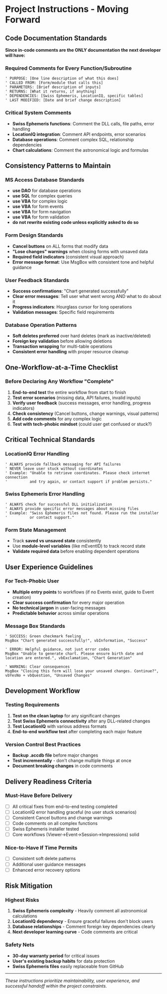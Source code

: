 # Project Instructions - Moving Forward

## Code Documentation Standards
**Since in-code comments are the ONLY documentation the next developer will have:**

### Required Comments for Every Function/Subroutine
```vba
' PURPOSE: [One line description of what this does]
' CALLED FROM: [Form/module that calls this]
' PARAMETERS: [Brief description of inputs]
' RETURNS: [What it returns, if anything]
' DEPENDENCIES: [Swiss Ephemeris, LocationIQ, specific tables]
' LAST MODIFIED: [Date and brief change description]
```

### Critical System Comments
- **Swiss Ephemeris functions**: Comment the DLL calls, file paths, error handling
- **LocationIQ integration**: Comment API endpoints, error scenarios
- **Database operations**: Comment complex SQL, relationship dependencies
- **Chart calculations**: Comment the astronomical logic and formulas

## Consistency Patterns to Maintain

### MS Access Database Standards
- **use DAO** for database operations
- **use SQL** for complex queries
- **use VBA** for complex logic
- **use VBA** for form events
- **use VBA** for form navigation
- **use VBA** for form validation
- **do not rewrite existing code unless explicitly asked to do so**

### Form Design Standards
- **Cancel buttons** on ALL forms that modify data
- **"Lose changes" warnings** when closing forms with unsaved data
- **Required field indicators** (consistent visual approach)
- **Error message format**: Use MsgBox with consistent tone and helpful guidance

### User Feedback Standards  
- **Success confirmations**: "Chart generated successfully" 
- **Clear error messages**: Tell user what went wrong AND what to do about it
- **Progress indicators**: Hourglass cursor for long operations
- **Validation messages**: Specific field requirements

### Database Operation Patterns
- **Soft deletes preferred** over hard deletes (mark as inactive/deleted)
- **Foreign key validation** before allowing deletions
- **Transaction wrapping** for multi-table operations
- **Consistent error handling** with proper resource cleanup

## One-Workflow-at-a-Time Checklist

### Before Declaring Any Workflow "Complete"
1. **End-to-end test** the entire workflow from start to finish
2. **Test error scenarios** (missing data, API failures, invalid inputs)
3. **Verify user feedback** (success messages, error handling, progress indicators)
4. **Check consistency** (Cancel buttons, change warnings, visual patterns)
5. **Add code comments** for any complex logic
6. **Test with tech-phobic mindset** (could user get confused or stuck?)

## Critical Technical Standards

### LocationIQ Error Handling
```vba
' ALWAYS provide fallback messaging for API failures
' NEVER leave user stuck without coordinates
' Example: "Unable to retrieve coordinates. Please check internet connection 
'          and try again, or contact support if problem persists."
```

### Swiss Ephemeris Error Handling
```vba
' ALWAYS check for successful DLL initialization
' ALWAYS provide specific error messages about missing files
' Example: "Swiss Ephemeris files not found. Please run the installer 
'          or contact support."
```

### Form State Management
- Track **saved vs unsaved state** consistently
- Use **module-level variables** (like mEventID) to track record state
- **Validate required data** before enabling dependent operations

## User Experience Guidelines

### For Tech-Phobic User
- **Multiple entry points** to workflows (if no Events exist, guide to Event creation)
- **Clear success confirmation** for every major operation
- **No technical jargon** in user-facing messages
- **Predictable behavior** across similar operations

### Message Box Standards
```vba
' SUCCESS: Green checkmark feeling
MsgBox "Chart generated successfully!", vbInformation, "Success"

' ERROR: Helpful guidance, not just error codes  
MsgBox "Unable to generate chart. Please ensure birth date and location are entered.", vbExclamation, "Chart Generation"

' WARNING: Clear consequences
MsgBox "Closing this form will lose your unsaved changes. Continue?", vbYesNo + vbQuestion, "Unsaved Changes"
```

## Development Workflow

### Testing Requirements
1. **Test on the clean laptop** for any significant changes
2. **Test Swiss Ephemeris connectivity** after any DLL-related changes
3. **Test LocationIQ** with various address formats
4. **End-to-end workflow test** after completing each major feature

### Version Control Best Practices
- **Backup .accdb file** before major changes
- **Test incrementally** - don't change multiple things at once
- **Document breaking changes** in code comments

## Delivery Readiness Criteria

### Must-Have Before Delivery
- [ ] All critical fixes from end-to-end testing completed
- [ ] LocationIQ error handling graceful (no user stuck scenarios)
- [ ] Consistent Cancel buttons and change warnings
- [ ] Code comments on all complex functions
- [ ] Swiss Ephemeris installer tested
- [ ] Core workflows (Viewer→Event→Session→Impressions) solid

### Nice-to-Have If Time Permits
- [ ] Consistent soft delete patterns
- [ ] Additional user guidance messages
- [ ] Enhanced error recovery options

## Risk Mitigation

### Highest Risks
1. **Swiss Ephemeris complexity** - Heavily comment all astronomical calculations
2. **LocationIQ dependency** - Ensure graceful failures don't block users
3. **Database relationships** - Comment foreign key dependencies clearly
4. **Next developer learning curve** - Code comments are critical

### Safety Nets
- **30-day warranty period** for critical issues
- **User's existing backup habits** for data protection
- **Swiss Ephemeris files** easily replaceable from GitHub

---

*These instructions prioritize maintainability, user experience, and successful handoff within the project constraints.*